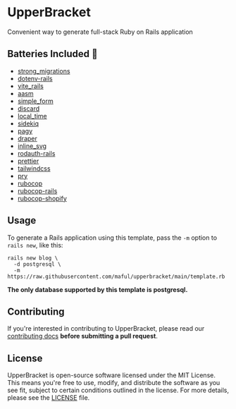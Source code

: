 # UpperBracket

Convenient way to generate full-stack Ruby on Rails application

## Batteries Included 🔋

- [strong_migrations](https://github.com/ankane/strong_migrations)
- [dotenv-rails](https://github.com/bkeepers/dotenv)
- [vite_rails](https://vite-ruby.netlify.app/)
- [aasm](https://github.com/aasm/aasm)
- [simple_form](https://github.com/heartcombo/simple_form)
- [discard](https://github.com/jhawthorn/discard)
- [local_time](https://github.com/basecamp/local_time)
- [sidekiq](https://github.com/sidekiq/sidekiq)
- [pagy](https://github.com/ddnexus/pagy)
- [draper](https://github.com/drapergem/draper)
- [inline_svg](https://github.com/jamesmartin/inline_svg)
- [rodauth-rails](https://github.com/janko/rodauth-rails)
- [prettier](https://prettier.io)
- [tailwindcss](https://tailwindcss.com)
- [pry](https://github.com/pry/pry)
- [rubocop](https://github.com/rubocop/rubocop)
- [rubocop-rails](https://github.com/rubocop/rubocop-rails)
- [rubocop-shopify](https://ruby-style-guide.shopify.dev)

## Usage

To generate a Rails application using this template, pass the `-m` option to `rails new`, like this:

```
rails new blog \
  -d postgresql \
  -m https://raw.githubusercontent.com/maful/upperbracket/main/template.rb
```

**The only database supported by this template is postgresql.**

## Contributing

If you're interested in contributing to UpperBracket, please read our [contributing docs](https://github.com/maful/upperbracket/blob/main/CONTRIBUTING.md) **before submitting a pull request**.

## License

UpperBracket is open-source software licensed under the MIT License. This means you're free to use, modify, and distribute the software as you see fit, subject to certain conditions outlined in the license. For more details, please see the [LICENSE](https://github.com/maful/upperbracket/blob/main/LICENSE) file.
